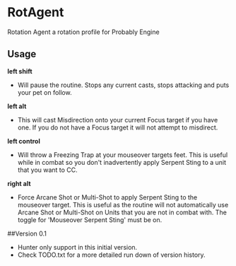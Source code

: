 # RotAgent
Rotation Agent a rotation profile for Probably Engine

## Usage
**left shift**
* Will pause the routine. Stops any current casts, stops attacking and puts your pet on follow.

**left alt**
* This will cast Misdirection onto your current Focus target if you have one. If you do not have a Focus target it will not attempt to misdirect.

**left control**
* Will throw a Freezing Trap at your mouseover targets feet. This is useful while in combat so you don't inadvertently apply Serpent Sting to a unit that you want to CC.

**right alt**
* Force Arcane Shot or Multi-Shot to apply Serpent Sting to the mouseover target. This is useful as the routine will not automatically use Arcane Shot or Multi-Shot on Units that you are not in combat with. The toggle for 'Mouseover Serpent Sting' must be on.

##Version 0.1
- Hunter only support in this initial version.
- Check TODO.txt for a more detailed run down of version history.
